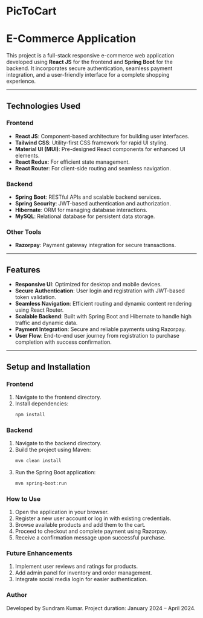 # PicToCart

# E-Commerce Application  

This project is a full-stack responsive e-commerce web application developed using **React JS** for the frontend and **Spring Boot** for the backend. It incorporates secure authentication, seamless payment integration, and a user-friendly interface for a complete shopping experience.

---

## Technologies Used

### Frontend
- **React JS**: Component-based architecture for building user interfaces.
- **Tailwind CSS**: Utility-first CSS framework for rapid UI styling.
- **Material UI (MUI)**: Pre-designed React components for enhanced UI elements.
- **React Redux**: For efficient state management.
- **React Router**: For client-side routing and seamless navigation.

### Backend
- **Spring Boot**: RESTful APIs and scalable backend services.
- **Spring Security**: JWT-based authentication and authorization.
- **Hibernate**: ORM for managing database interactions.
- **MySQL**: Relational database for persistent data storage.

### Other Tools
- **Razorpay**: Payment gateway integration for secure transactions.

---

## Features
- **Responsive UI**: Optimized for desktop and mobile devices.
- **Secure Authentication**: User login and registration with JWT-based token validation.
- **Seamless Navigation**: Efficient routing and dynamic content rendering using React Router.
- **Scalable Backend**: Built with Spring Boot and Hibernate to handle high traffic and dynamic data.
- **Payment Integration**: Secure and reliable payments using Razorpay.
- **User Flow**: End-to-end user journey from registration to purchase completion with success confirmation.

---

## Setup and Installation

### Frontend
1. Navigate to the frontend directory.
2. Install dependencies:
   ```bash
   npm install
### Backend
1. Navigate to the backend directory.
2. Build the project using Maven:
   ```bash
   mvn clean install
3. Run the Spring Boot application:
   ```bash
   mvn spring-boot:run
### How to Use
1. Open the application in your browser.
2. Register a new user account or log in with existing credentials.
3. Browse available products and add them to the cart.
4. Proceed to checkout and complete payment using Razorpay.
5. Receive a confirmation message upon successful purchase.

### Future Enhancements
1. Implement user reviews and ratings for products.
2. Add admin panel for inventory and order management.
3. Integrate social media login for easier authentication.

### Author
   Developed by Sundram Kumar.
   Project duration: January 2024 – April 2024.

